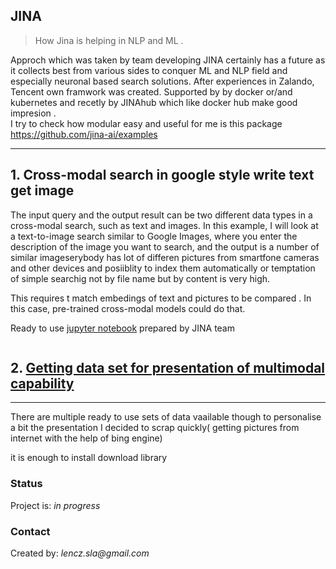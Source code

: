 ## JINA 
> <p>How Jina is helping in NLP and ML .<br>
Approch which was taken by team  developing JINA certainly has 
a future as it collects best from various sides to conquer ML and NLP field and especially neuronal based search solutions.
 After experiences in Zalando, Tencent own framwork was created.
Supported by  by docker or/and kubernetes and recetly by JINAhub which like docker hub make good impresion . <br>
I try to check how modular easy and useful for me is this package
https://github.com/jina-ai/examples




 ---

 
 




## 1.  Cross-modal search in google style write text get image

The input query and the output result can be two different data types in a cross-modal search, such as text and images. In this example, I  will look at a text-to-image search similar to Google Images, where you enter the description of the image you want to search, and the output is a number of similar imageserybody has lot of differen pictures from smartfone cameras and other devices and posiiblity to index them automatically or temptation of simple searchig not by file name but by content is very high.

This requires  t match embedings of text and pictures to be compared . In this case, pre-trained cross-modal models could do that.

Ready to use [jupyter notebook](https://colab.research.google.com/github/jina-ai/tutorial-notebooks/blob/main/Image_Search_via_Text.ipynb)  prepared by JINA team 
```

```
## 2.  [Getting data set for presentation of multimodal capability](https://github.com/len-sla/JINA/blob/main/README_Cornel.md)
---
There are multiple ready to use sets of data vaailable though to personalise a bit the presentation I decided to scrap quickly( getting  pictures from internet with the help of bing engine)

it is enough to install download library
 
### Status
Project is: _in progress_ 





### Contact
Created by: _lencz.sla@gmail.com_

